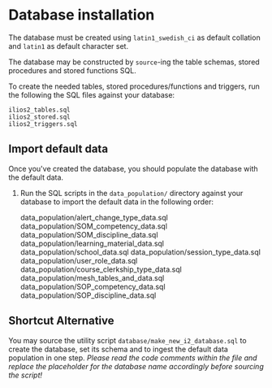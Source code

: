 # Database installation

The database must be created using `latin1_swedish_ci` as default collation and `latin1` as default character set.

The database may be constructed by `source`-ing the table schemas, stored procedures and stored functions SQL.

To create the needed tables, stored procedures/functions and triggers, run the following the SQL files against your database:

    ilios2_tables.sql
    ilios2_stored.sql
    ilios2_triggers.sql

## Import default data

Once you've created the database, you should populate the database with the default data.

1. Run the SQL scripts in the `data_population/` directory against your database to import the default data in the following order:

    data_population/alert_change_type_data.sql
    data_population/SOM_competency_data.sql
    data_population/SOM_discipline_data.sql
    data_population/learning_material_data.sql
    data_population/school_data.sql
    data_population/session_type_data.sql
    data_population/user_role_data.sql
    data_population/course_clerkship_type_data.sql
    data_population/mesh_tables_and_data.sql
    data_population/SOP_competency_data.sql
    data_population/SOP_discipline_data.sql

## Shortcut Alternative

You may source the utility script `database/make_new_i2_database.sql` to create the database, set its schema and to ingest the default data population in one step. _Please read the code comments within the file and replace the placeholder for the database name accordingly before sourcing the script!_
